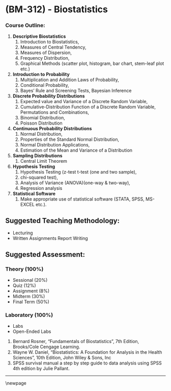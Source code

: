 # **(BM-312) - Biostatistics**


### **Course Outline:**
1. **Descriptive Biostatistics**
   1. Introduction to Biostatistics,
   1. Measures of Central Tendency,
   1. Measures of Dispersion,
   1. Frequency Distribution,
   1. Graphical Methods (scatter plot, histogram, bar chart, stem-leaf plot etc.)
1. **Introduction to Probability**
   1. Multiplication and Addition Laws of Probability,
   1. Conditional Probability,
   1. Bayes’ Rule and Screening Tests, Bayesian Inference
1. **Discrete Probability Distributions**
   1. Expected value and Variance of a Discrete Random Variable,
   1. Cumulative-Distribution Function of a Discrete Random Variable, Permutations and Combinations,
   1. Binomial Distribution,
   1. Poisson Distribution
1. **Continuous Probability Distributions**
   1. Normal Distribution,
   1. Properties of the Standard Normal Distribution,
   1. Normal Distribution Applications,
   1. Estimation of the Mean and Variance of a Distribution
1. **Sampling Distributions**
   1. Central Limit Theorem
1. **Hypothesis Testing**
   1. Hypothesis Testing (z-test t-test (one and two sample),
   1. chi-squared test),
   1. Analysis of Variance (ANOVA)(one-way & two-way),
   1. Regression analysis
1. **Statistical Software**
   1. Make appropriate use of statistical software (STATA, SPSS, MS- EXCEL etc.).

## **Suggested Teaching Methodology:**
- Lecturing
- Written Assignments Report Writing
## **Suggested Assessment:**
### **Theory (100%)**

- Sessional (20%)
- Quiz (12%)
- Assignment (8%)
- Midterm (30%)
- Final Term (50%)

### **Laboratory (100%)**
- Labs
- Open-Ended Labs

1. Bernard Rosner, “Fundamentals of Biostatistics”, 7th Edition, Brooks/Cole Cengage Learning.
1. Wayne W. Daniel, “Biostatistics: A Foundation for Analysis in the Health Sciences”, 10th Edition, John Wiley & Sons, Inc
1. SPSS survival manual a step by step guide to data analysis using SPSS 4th edition by Julie Pallant.

___
\newpage